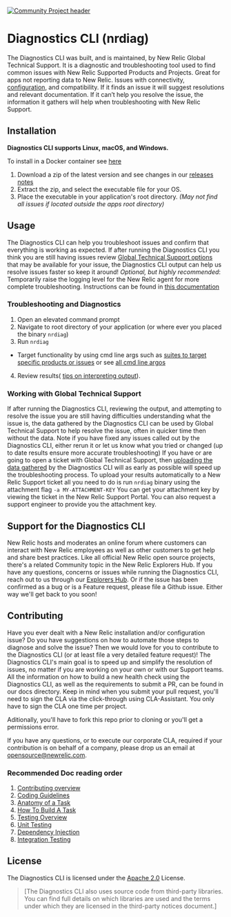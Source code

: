 [![Community Project header](https://github.com/newrelic/opensource-website/raw/master/src/images/categories/Community_Project.png)](https://opensource.newrelic.com/oss-category/#community-project)

# Diagnostics CLI (nrdiag)

The Diagnostics CLI was built, and is maintained, by New Relic Global Technical Support.
It is a diagnostic and troubleshooting tool used to find common issues with New Relic Supported Products and Projects. Great for apps not reporting data to New Relic. Issues with connectivity, [configuration](https://docs.newrelic.com/docs/using-new-relic/cross-product-functions/troubleshooting/new-relic-diagnostics#h2-validate-your-config-file-settings), and compatibility. If it finds an issue it will suggest resolutions and relevant documentation. If it can’t help you resolve the issue, the information it gathers will help when troubleshooting with New Relic Support.

## Installation

**Diagnostics CLI  supports Linux, macOS, and Windows.**

To install in a Docker container see [here](https://docs.newrelic.com/docs/using-new-relic/cross-product-functions/troubleshooting/new-relic-diagnostics#h2-run-new-relic-diagnostics-in-a-docker-container)

1. Download a zip of the latest version and see changes in our [releases notes](https://docs.newrelic.com/docs/release-notes/platform-release-notes/diagnostics-release-notes)
2. Extract the zip, and select the executable file for your OS.
3. Place the executable in your application's root directory. *(May not find all issues if located outside the apps root directory)*



## Usage
The Diagnostics CLI can help you troubleshoot issues and confirm that everything is working as expected. If after running the Diagnostics CLI you think you are still having issues review [Global Technical Support options](https://docs.newrelic.com/docs/licenses/license-information/general-usage-licenses/global-technical-support-offerings) that may be available for your issue, the Diagnostics CLI output can help us resolve issues faster so keep it around!
*Optional, but highly recommended*: Temporarily raise the logging level for the New Relic agent for more complete troubleshooting. Instructions can be found in [this documentation](https://docs.newrelic.com/docs/using-new-relic/cross-product-functions/troubleshooting/generate-new-relic-agent-logs-troubleshooting)

 ### Troubleshooting and Diagnostics
 1. Open an elevated command prompt
 2. Navigate to root directory of your application (or where ever you placed the binary `nrdiag`)
 3. Run `nrdiag`
   * Target functionality by using cmd line args such as [suites to target specific products or issues](https://docs.newrelic.com/docs/using-new-relic/cross-product-functions/troubleshooting/new-relic-diagnostics#task-suites) or see [all cmd line argos](https://docs.newrelic.com/docs/using-new-relic/cross-product-functions/troubleshooting/new-relic-diagnostics#cli-options)
4. Review results( [tips on interpreting output](https://docs.newrelic.com/docs/using-new-relic/cross-product-functions/troubleshooting/new-relic-diagnostics#interpret-output)).

### Working with Global Technical Support
If after running the Diagnostics CLI, reviewing the output, and attempting to resolve the issue you are still having difficulties understanding what the issue is, the data gathered by the Diagnostics CLI can be used by Global Technical Support to help resolve the issue, often in quicker time then without the data. Note if you have fixed any issues called out by the Diagnostics CLI, either rerun it or let us know what you tried or changed (up to date results ensure more accurate troubleshooting)
If you have or are going to open a ticket with Global Technical Support, then [uploading the data gathered](https://docs.newrelic.com/docs/using-new-relic/cross-product-functions/troubleshooting/new-relic-diagnostics#attach-ticket-results) by the Diagnostics CLI will as early as possible will speed up the troubleshooting process.
To upload your results automatically to a New Relic Support ticket all you need to do is run `nrdiag` binary using the attachment flag `-a MY-ATTACHMENT-KEY` You can get your attachment key by viewing the ticket in the New Relic Support Portal. You can also request a support engineer to provide you the attachment key.



## Support for the Diagnostics CLI

New Relic hosts and moderates an online forum where customers can interact with New Relic employees as well as other customers to get help and share best practices. Like all official New Relic open source projects, there's a related Community topic in the New Relic Explorers Hub. If you have any questions, concerns or issues while running the Diagnostics CLI, reach out to us through our [Explorers Hub](https://discuss.newrelic.com/t/new-relic-diagnostic-aka-nr-diag/118819). Or if the issue has been confirmed as a bug or is a Feature request, please file a Github issue. Either way we'll get back to you soon!

## Contributing
Have you ever dealt with a New Relic installation and/or configuration issue? Do you have suggestions on how to automate those steps to diagnose and solve the issue? Then we would love for you to contribute to the Diagnostics CLI (or at least file a very detailed feature request)! The Diagnostics CLI's main goal is to speed up and simplify the resolution of issues, no matter if you are working on your own or with our Support teams.
All the information on how to build a new health check using the Diagnostics CLI, as well as the requirements to submit a PR, can be found in our docs directory. Keep in mind when you submit your pull request, you'll need to sign the CLA via the click-through using CLA-Assistant. You only have to sign the CLA one time per project.

Aditionally, you'll have to fork this repo prior to cloning or you'll get a permissions error.

If you have any questions, or to execute our corporate CLA, required if your contribution is on behalf of a company, please drop us an email at opensource@newrelic.com.

### Recommended Doc reading order
1. [Contributing overview](./docs/Contributing.md)
2. [Coding Guidelines](./docs/Coding-Guidelines.md)
3. [Anatomy of a Task](./docs/Anatomy-of-a-Task.md)
4. [How To Build A Task](./docs/How-To-Build-A-Task.md)
5. [Testing Overview](./docs/Testing-Overview.md)
6. [Unit Testing](./docs/Unit-Testing.md)
7. [Dependency Injection](./docs/Dependency-Injection.md)
8. [Integration Testing](./docs/Integration-Testing.md)


## License
The Diagnostics CLI is licensed under the [Apache 2.0](http://apache.org/licenses/LICENSE-2.0.txt) License.
>[The Diagnostics CLI also uses source code from third-party libraries. You can find full details on which libraries are used and the terms under which they are licensed in the third-party notices document.]

